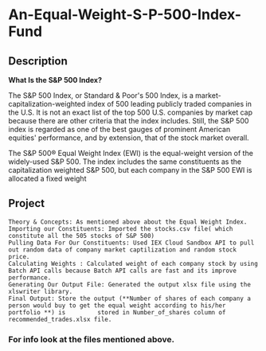 # An-Equal-Weight-S-P-500-Index-Fund

## Description
 **What Is the S&P 500 Index?**

The S&P 500 Index, or Standard & Poor's 500 Index, is a market-capitalization-weighted index of 500 leading publicly traded companies in the U.S. It is not an exact list of the top 500 U.S. companies by market cap because there are other criteria that the index includes. Still, the S&P 500 index is regarded as one of the best gauges of prominent American equities' performance, and by extension, that of the stock market overall.

The S&P 500® Equal Weight Index (EWI) is the equal-weight version of the widely-used S&P 500. The index includes the same constituents as the capitalization weighted S&P 500, but each company in the S&P 500 EWI is allocated a fixed weight 

## Project

    Theory & Concepts: As mentioned above about the Equal Weight Index.
    Importing our Constituents: Imported the stocks.csv file( which constitute all the 505 stocks of S&P 500)
    Pulling Data For Our Constituents: Used IEX Cloud Sandbox API to pull out random data of company market captilization and random stock price.
    Calculating Weights : Calculated weight of each company stock by using Batch API calls because Batch API calls are fast and its improve performance.
    Generating Our Output File: Generated the output xlsx file using the xlswriter library.
    Final Output: Store the output (**Number of shares of each company a person would buy to get the equal weight according to his/her portfolio **) is         stored in Number_of_shares column of recommended_trades.xlsx file.
### For info look at the files mentioned above.
